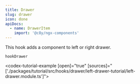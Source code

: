 ```yaml
---
title: Drawer
slug: drawer
icon: done
apiDocs:
  - name: DrawerItem
    import: '@c8y/ngx-components'
---
```


This hook adds a component to left or right drawer.

`hookDrawer`

<codex-tutorial-example [open]="true" [sources]="['./packages/tutorial/src/hooks/drawer/left-drawer-tutorial/left-drawer.module.ts']"></codex-tutorial-example>
